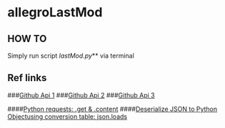 # allegroLastMod

## HOW TO
Simply run script _lastMod.py_** via terminal


## Ref links
 
###[Github Api 1](https://developer.github.com/guides/getting-started/)
###[Github Api 2](https://developer.github.com/v3/repos/#list-all-public-repositories)
###[Github Api 3](https://help.github.com/articles/searching-repositories/#search-based-on-when-a-repository-was-created-or-last-updated)

####[Python requests: .get & .content](http://docs.python-requests.org/en/master/user/quickstart/#json-response-content)
####[Deserialize JSON to Python Objectusing conversion table: json.loads](https://docs.python.org/3.6/library/json.html?highlight=loads#json.loads)

